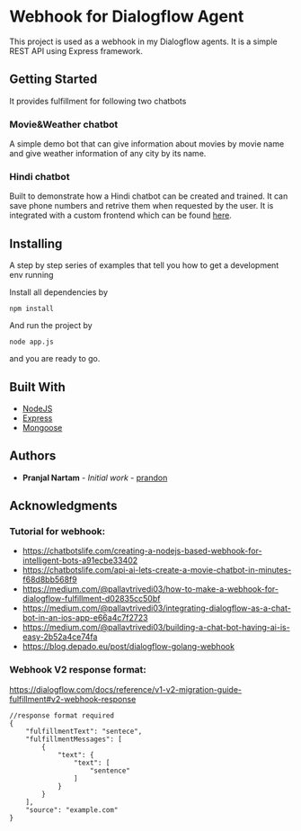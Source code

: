 # Webhook for Dialogflow Agent

This project is used as a webhook in my Dialogflow agents. It is a simple REST API using Express framework.

## Getting Started

It provides fulfillment for following two chatbots

### Movie&Weather chatbot

A simple demo bot that can give information about movies by movie name and give weather information of any city by its name.

### Hindi chatbot

Built to demonstrate how a Hindi chatbot can be created and trained. It can save phone numbers and retrive them when requested by the user. It is integrated with a custom frontend which can be found [here](https://github.com/prandon/chatbot_frontend).

## Installing

A step by step series of examples that tell you how to get a development env running

Install all dependencies by

```
npm install
```

And run the project by

```
node app.js
```

and you are ready to go.

## Built With

* [NodeJS](https://nodejs.org) 
* [Express](https://expressjs.com/) 
* [Mongoose](https://mongoosejs.com/)

## Authors

* **Pranjal Nartam** - *Initial work* - [prandon](https://github.com/prandon)

## Acknowledgments

### Tutorial for webhook:
* https://chatbotslife.com/creating-a-nodejs-based-webhook-for-intelligent-bots-a91ecbe33402
* https://chatbotslife.com/api-ai-lets-create-a-movie-chatbot-in-minutes-f68d8bb568f9
* https://medium.com/@pallavtrivedi03/how-to-make-a-webhook-for-dialogflow-fulfillment-d02835cc50bf
* https://medium.com/@pallavtrivedi03/integrating-dialogflow-as-a-chat-bot-in-an-ios-app-e66a4c7f2723
* https://medium.com/@pallavtrivedi03/building-a-chat-bot-having-ai-is-easy-2b52a4ce74fa
* https://blog.depado.eu/post/dialogflow-golang-webhook

### Webhook V2 response format:
https://dialogflow.com/docs/reference/v1-v2-migration-guide-fulfillment#v2-webhook-response

```
//response format required
{
    "fulfillmentText": "sentece",
    "fulfillmentMessages": [
        {
            "text": {
                "text": [
                    "sentence"
                ]
            }
        }
    ],
    "source": "example.com"
}
```